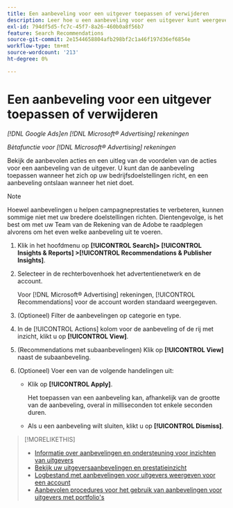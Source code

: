 ```yaml
---
title: Een aanbeveling voor een uitgever toepassen of verwijderen
description: Leer hoe u een aanbeveling voor een uitgever kunt weergeven, toepassen of negeren.
exl-id: 794df5d5-fc7c-45f7-8a26-460b0a8f56b7
feature: Search Recommendations
source-git-commit: 2e1544658804afb298bf2c1a46f197d36ef6854e
workflow-type: tm+mt
source-wordcount: '213'
ht-degree: 0%

---
```


# Een aanbeveling voor een uitgever toepassen of verwijderen

*[!DNL Google Ads]en [!DNL Microsoft® Advertising] rekeningen*

*Bètafunctie voor [!DNL Microsoft® Advertising] rekeningen*

Bekijk de aanbevolen acties en een uitleg van de voordelen van de acties voor een aanbeveling van de uitgever. U kunt dan de aanbeveling toepassen wanneer het zich op uw bedrijfsdoelstellingen richt, en een aanbeveling ontslaan wanneer het niet doet.

>[!NOTE]
>
>Hoewel aanbevelingen u helpen campagneprestaties te verbeteren, kunnen sommige niet met uw bredere doelstellingen richten. Dientengevolge, is het best om met uw Team van de Rekening van de Adobe te raadplegen alvorens om het even welke aanbeveling uit te voeren.

1. Klik in het hoofdmenu op **[!UICONTROL Search]> [!UICONTROL Insights & Reports] >[!UICONTROL Recommendations & Publisher Insights]**.

1. Selecteer in de rechterbovenhoek het advertentienetwerk en de account.

   Voor [!DNL Microsoft® Advertising] rekeningen, [!UICONTROL Recommendations] voor de account worden standaard weergegeven.

1. (Optioneel) Filter de aanbevelingen op categorie en type.

1. In de [!UICONTROL Actions] kolom voor de aanbeveling of de rij met inzicht, klikt u op **[!UICONTROL View]**.

1. (Recommendations met subaanbevelingen) Klik op **[!UICONTROL View]** naast de subaanbeveling.

1. (Optioneel) Voer een van de volgende handelingen uit:

   * Klik op **[!UICONTROL Apply]**.

     Het toepassen van een aanbeveling kan, afhankelijk van de grootte van de aanbeveling, overal in milliseconden tot enkele seconden duren.

   * Als u een aanbeveling wilt sluiten, klikt u op **[!UICONTROL Dismiss]**.

>[!MORELIKETHIS]
>
>* [Informatie over aanbevelingen en ondersteuning voor inzichten van uitgevers](recommendation-support.md)
>* [Bekijk uw uitgeversaanbevelingen en prestatieinzicht](recommendation-view.md)
>* [Logbestand met aanbevelingen voor uitgevers weergeven voor een account](recommendation-view-log.md)
>* [Aanbevolen procedures voor het gebruik van aanbevelingen voor uitgevers met portfolio&#39;s](recommendation-best-practices.md)

